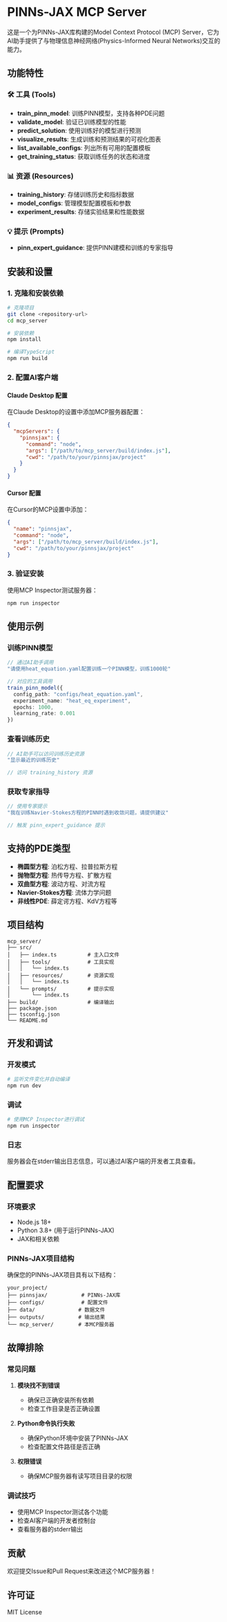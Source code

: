 # PINNs-JAX MCP Server

这是一个为PINNs-JAX库构建的Model Context Protocol (MCP) Server，它为AI助手提供了与物理信息神经网络(Physics-Informed Neural Networks)交互的能力。

## 功能特性

### 🛠️ 工具 (Tools)
- **train_pinn_model**: 训练PINN模型，支持各种PDE问题
- **validate_model**: 验证已训练模型的性能
- **predict_solution**: 使用训练好的模型进行预测
- **visualize_results**: 生成训练和预测结果的可视化图表
- **list_available_configs**: 列出所有可用的配置模板
- **get_training_status**: 获取训练任务的状态和进度

### 📊 资源 (Resources)
- **training_history**: 存储训练历史和指标数据
- **model_configs**: 管理模型配置模板和参数
- **experiment_results**: 存储实验结果和性能数据

### 💡 提示 (Prompts)
- **pinn_expert_guidance**: 提供PINN建模和训练的专家指导

## 安装和设置

### 1. 克隆和安装依赖

```bash
# 克隆项目
git clone <repository-url>
cd mcp_server

# 安装依赖
npm install

# 编译TypeScript
npm run build
```

### 2. 配置AI客户端

#### Claude Desktop 配置

在Claude Desktop的设置中添加MCP服务器配置：

```json
{
  "mcpServers": {
    "pinnsjax": {
      "command": "node",
      "args": ["/path/to/mcp_server/build/index.js"],
      "cwd": "/path/to/your/pinnsjax/project"
    }
  }
}
```

#### Cursor 配置

在Cursor的MCP设置中添加：

```json
{
  "name": "pinnsjax",
  "command": "node",
  "args": ["/path/to/mcp_server/build/index.js"],
  "cwd": "/path/to/your/pinnsjax/project"
}
```

### 3. 验证安装

使用MCP Inspector测试服务器：

```bash
npm run inspector
```

## 使用示例

### 训练PINN模型

```typescript
// 通过AI助手调用
"请使用heat_equation.yaml配置训练一个PINN模型，训练1000轮"

// 对应的工具调用
train_pinn_model({
  config_path: "configs/heat_equation.yaml",
  experiment_name: "heat_eq_experiment",
  epochs: 1000,
  learning_rate: 0.001
})
```

### 查看训练历史

```typescript
// AI助手可以访问训练历史资源
"显示最近的训练历史"

// 访问 training_history 资源
```

### 获取专家指导

```typescript
// 使用专家提示
"我在训练Navier-Stokes方程的PINN时遇到收敛问题，请提供建议"

// 触发 pinn_expert_guidance 提示
```

## 支持的PDE类型

- **椭圆型方程**: 泊松方程、拉普拉斯方程
- **抛物型方程**: 热传导方程、扩散方程  
- **双曲型方程**: 波动方程、对流方程
- **Navier-Stokes方程**: 流体力学问题
- **非线性PDE**: 薛定谔方程、KdV方程等

## 项目结构

```
mcp_server/
├── src/
│   ├── index.ts          # 主入口文件
│   ├── tools/            # 工具实现
│   │   └── index.ts
│   ├── resources/        # 资源实现
│   │   └── index.ts
│   └── prompts/          # 提示实现
│       └── index.ts
├── build/                # 编译输出
├── package.json
├── tsconfig.json
└── README.md
```

## 开发和调试

### 开发模式

```bash
# 监听文件变化并自动编译
npm run dev
```

### 调试

```bash
# 使用MCP Inspector进行调试
npm run inspector
```

### 日志

服务器会在stderr输出日志信息，可以通过AI客户端的开发者工具查看。

## 配置要求

### 环境要求
- Node.js 18+
- Python 3.8+ (用于运行PINNs-JAX)
- JAX和相关依赖

### PINNs-JAX项目结构
确保您的PINNs-JAX项目具有以下结构：
```
your_project/
├── pinnsjax/           # PINNs-JAX库
├── configs/            # 配置文件
├── data/              # 数据文件
├── outputs/           # 输出结果
└── mcp_server/        # 本MCP服务器
```

## 故障排除

### 常见问题

1. **模块找不到错误**
   - 确保已正确安装所有依赖
   - 检查工作目录是否正确设置

2. **Python命令执行失败**
   - 确保Python环境中安装了PINNs-JAX
   - 检查配置文件路径是否正确

3. **权限错误**
   - 确保MCP服务器有读写项目目录的权限

### 调试技巧

- 使用MCP Inspector测试各个功能
- 检查AI客户端的开发者控制台
- 查看服务器的stderr输出

## 贡献

欢迎提交Issue和Pull Request来改进这个MCP服务器！

## 许可证

MIT License 